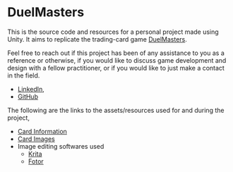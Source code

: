# DuelMasters
This is the source code and resources for a personal project made using Unity. It aims to replicate the trading-card game [DuelMasters](https://en.wikipedia.org/wiki/Duel_Masters_Trading_Card_Game).

Feel free to reach out if this project has been of any assistance to you as a reference or otherwise, if you would like to discuss game development and design with a fellow practitioner, or if you would like to just make a contact in the field.

- [LinkedIn](https://www.linkedin.com/in/jasfiq-rahman/),
- [GitHub](https://github.com/JasFreaq)

The following are the links to the assets/resources used for and during the project,

- [Card Information](https://github.com/naveed92/dm-ocg-octgn/tree/master/dm-ocg-octgn/game)
- [Card Images](https://drive.google.com/drive/folders/168Ut68mUqzgYhpj_kBQZZaF-eHrciL1d)
- Image editing softwares used
  - [Krita](https://krita.org/en/) 
  - [Fotor](https://www.fotor.com/)